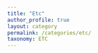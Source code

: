 ```yaml
---
title: "Etc"
author_profile: true
layout: category
permalink: /categories/etc/
taxonomy: ETC
---
```

